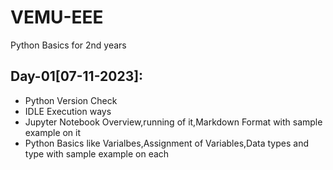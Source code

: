# VEMU-EEE
Python Basics for 2nd years

## Day-01[07-11-2023]:
  - Python Version Check
  - IDLE Execution ways
  - Jupyter Notebook Overview,running of it,Markdown Format with sample example on it
  - Python Basics like Varialbes,Assignment of Variables,Data types and type with sample example on each 
